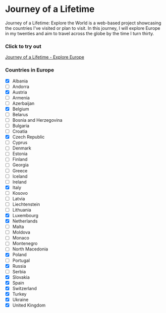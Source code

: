 # Journey of a Lifetime

Journey of a Lifetime: Explore the World is a web-based project showcasing the countries I've visited or plan to visit. In this journey, I will explore Europe in my twenties and aim to travel across the globe by the time I turn thirty.

### Click to try out
[Journey of a Lifetime - Explore Europe](http://kooroshkz.github.io/journey-of-a-lifetime)

### Countries in Europe

- [x] Albania
- [ ] Andorra
- [x] Austria
- [ ] Armenia
- [ ] Azerbaijan
- [x] Belgium
- [ ] Belarus
- [ ] Bosnia and Herzegovina
- [ ] Bulgaria
- [ ] Croatia
- [x] Czech Republic
- [ ] Cyprus
- [ ] Denmark
- [ ] Estonia
- [ ] Finland
- [ ] Georgia
- [ ] Greece
- [ ] Iceland
- [ ] Ireland
- [x] Italy
- [ ] Kosovo
- [ ] Latvia
- [ ] Liechtenstein
- [ ] Lithuania
- [x] Luxembourg
- [x] Netherlands
- [ ] Malta
- [ ] Moldova
- [ ] Monaco
- [ ] Montenegro
- [ ] North Macedonia
- [x] Poland
- [ ] Portugal
- [x] Russia
- [ ] Serbia
- [x] Slovakia
- [x] Spain
- [x] Switzerland
- [x] Turkey
- [x] Ukraine
- [x] United Kingdom
